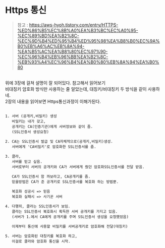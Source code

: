 # Https 통신
> 참고 : https://aws-hyoh.tistory.com/entry/HTTPS-%ED%86%B5%EC%8B%A0%EA%B3%BC%EC%A0%95-%EC%89%BD%EA%B2%8C-%EC%9D%B4%ED%95%B4%ED%95%98%EA%B8%B0%EC%9A%B0%EB%A6%AC%EB%8A%94-%EA%B5%AC%EA%B8%80%EC%97%90-%EC%96%B4%EB%96%BB%EA%B2%8C-%EB%93%A4%EC%96%B4%EA%B0%80%EB%8A%94%EA%B0%80 <br>
<br>
위에 3장에 걸쳐 설명이 잘 되어있다. 참고해서 읽어보기   
<br>
비대칭키 암호화 방식만 사용하는 줄 알았는데,   
대칭키/비대칭키 두 방식을 같이 사용하네.   
<br>
2장의 내용을 읽어보면 Https통신과정이 이해가된다.   

```

1. 서버 (공개키,비밀키) 생성
   비밀키는 내가 갖고,
   공개키는 CA(인증기관)에게 서버정보와 같이 줌.
   (SSL인증서 생성요청)
   
2. CA는 SSL인증서 발급 및 CA자체적으로(공개키,비밀키)생성.
   서버에게 'CA비밀키'로 암호화한 SSL인증서를 줌.
   
3. 클라,
   서버를 믿고 싶음.
   서버로부터 서버의 공개키와 CA가 서버에게 줬던 암호화SSL인증서를 전달 받음.
   
   CA가 SSL인증서 함 까보라고, CA공개키를 줌.
   믿을방법은 CA가 준 공개키로 SSL인증서를 복호화 하는 방법뿐.
   
   복호화 성공시 => 믿음
   복호화 실패시 => 사기꾼 서버
   
4. 다행히, 클라는 SSL인증서가 보임.
   클라는 SSL인증서 복호화시 획득한 서버 공개키를 가지고 있음.
   (서버가 1.에서 CA에게 공개키를 주며 SSL인증서 생성을 요청했었음)
   
   이제부터 통신에 사용할 비밀키를 서버공개키로 암호화해 전달(대칭키)
   
5. 서버는 암호화된 대칭키를 복호화 하고,
   이걸로 클라와 암호화 통신을 시작.

```
